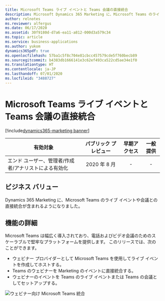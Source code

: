 ```yaml
---
title: Microsoft Teams ライブ イベントと Teams 会議の直接統合
description: Microsoft Dynamics 365 Marketing に、Microsoft Teams のライブ イベントや会議との直接統合が含まれるようになりました。
author: relnotes
ms.reviewer: alfergus
ms.date: 06/17/2020
ms.assetid: 30f9180d-d7a6-ea11-a812-000d3a579c34
ms.topic: article
ms.service: business-applications
ms.author: yukom
dynamics365pdf: true
ms.openlocfilehash: 57ba1c5f8c704e81cbcc457579cde5f760becb89
ms.sourcegitcommit: b4383db1666141e3c62ef493ca522cd5ae34e1f0
ms.translationtype: HT
ms.contentlocale: ja-JP
ms.lasthandoff: 07/01/2020
ms.locfileid: "3488727"
---
```

# <a name="direct-integration-for-microsoft-teams-live-events-and-teams-meetings"></a>Microsoft Teams ライブ イベントと Teams 会議の直接統合
[!include[dynamics365-marketing banner](../includes/dynamics365-marketing.md)]

| 有効対象    |  パブリック プレビュー | 早期アクセス | 一般提供 | 
| ---------- | :----------: |:----------: |:----------: |
|エンド ユーザー、管理者/作成者/アナリストによる有効化|2020 年 8 月|-| -|


## <a name="business-value"></a>ビジネス バリュー
<!-- bv start -->
Dynamics 365 Marketing に、Microsoft Teams のライブ イベントや会議との直接統合が含まれるようになりました。
<!-- bv end -->



## <a name="feature-details"></a>機能の詳細
<!--feature detail start -->
Microsoft Teams は幅広く導入されており、電話およびビデオ会議のためのスケーラブルで堅牢なプラットフォームを提供します。 このリリースでは、次のことができます。

- ウェビナー プロバイダーとして Microsoft Teams を使用してライブ イベントを作成してホストする。
- Teams のウェビナーを Marketing のイベントに直接統合する。
- ウェビナーのイベントを Teams のライブ イベントまたは Teams の会議としてセットアップする。
<!--feature detail end -->

![ウェビナー向け Microsoft Teams 統合](media/teams-integration-webinar-2.png "ウェビナー向け Microsoft Teams 統合")
<!-- Picture 1 -->








